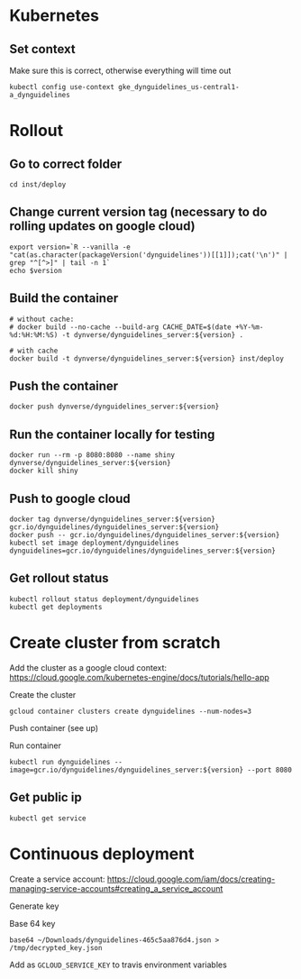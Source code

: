 # Kubernetes

## Set context

Make sure this is correct, otherwise everything will time out
```
kubectl config use-context gke_dynguidelines_us-central1-a_dynguidelines
```

# Rollout

## Go to correct folder
```
cd inst/deploy
```

## Change current version tag (necessary to do rolling updates on google cloud)
```
export version=`R --vanilla -e  "cat(as.character(packageVersion('dynguidelines'))[[1]]);cat('\n')" | grep "^[^>]" | tail -n 1`
echo $version
```

## Build the container
```
# without cache:
# docker build --no-cache --build-arg CACHE_DATE=$(date +%Y-%m-%d:%H:%M:%S) -t dynverse/dynguidelines_server:${version} .

# with cache
docker build -t dynverse/dynguidelines_server:${version} inst/deploy
```

## Push the container
```
docker push dynverse/dynguidelines_server:${version}
```

## Run the container locally for testing
```
docker run --rm -p 8080:8080 --name shiny dynverse/dynguidelines_server:${version}
docker kill shiny
```

## Push to google cloud

```
docker tag dynverse/dynguidelines_server:${version} gcr.io/dynguidelines/dynguidelines_server:${version}
docker push -- gcr.io/dynguidelines/dynguidelines_server:${version}
kubectl set image deployment/dynguidelines dynguidelines=gcr.io/dynguidelines/dynguidelines_server:${version}
```

## Get rollout status
```
kubectl rollout status deployment/dynguidelines
kubectl get deployments
```

# Create cluster from scratch

Add the cluster as a google cloud context:
https://cloud.google.com/kubernetes-engine/docs/tutorials/hello-app

Create the cluster
```
gcloud container clusters create dynguidelines --num-nodes=3
```

Push container (see up)

Run container
```
kubectl run dynguidelines --image=gcr.io/dynguidelines/dynguidelines_server:${version} --port 8080
```

## Get public ip
```
kubectl get service
```


# Continuous deployment

Create a service account: https://cloud.google.com/iam/docs/creating-managing-service-accounts#creating_a_service_account

Generate key

Base 64 key
```
base64 ~/Downloads/dynguidelines-465c5aa876d4.json > /tmp/decrypted_key.json
```

Add as `GCLOUD_SERVICE_KEY` to travis environment variables